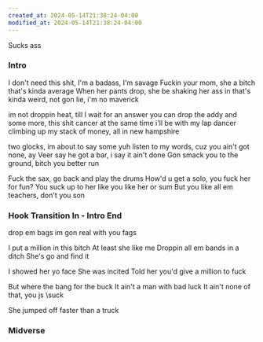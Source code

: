 ```yaml
---
created_at: 2024-05-14T21:38:24-04:00
modified_at: 2024-05-14T21:38:24-04:00
---
```

Sucks ass
### Intro
I don't need this shit, I'm a badass, I'm savage
Fuckin your mom, she a bitch that's kinda average
When her pants drop, she be shaking her ass in
that's kinda weird, not gon lie, i'm no maverick

im not droppin heat, till I wait for an answer
you can drop the addy and some more, this shit cancer
at the same time i'll be with my lap dancer
climbing up my stack of money, all in new hampshire

two glocks, im about to say some
yuh listen to my words, cuz you ain't got none, ay
Veer say he got a bar, i say it ain't done
Gon smack you to the ground, bitch you better run

Fuck the sax, go back and play the drums
How'd u get a solo, you fuck her for fun?
You suck up to her like you like her or sum
But you like all em teachers, don't you son
### Hook Transition In - Intro End

drop em bags
im gon real with you fags

I put a million in this bitch 
At least she like me 
Droppin all em bands in a ditch 
She's go and find it 

I showed her yo face 
She was incited 
Told her you'd give a million to fuck 

But where the bang for the buck
It ain't a man with bad luck
It ain't none of that, you js \suck

She jumped off faster than a truck
### Midverse